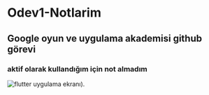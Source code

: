 # Odev1-Notlarim
## Google oyun ve uygulama akademisi github görevi
### **aktif olarak kullandığım için not almadım**


![flutter uygulama ekranı](https://lh3.googleusercontent.com/pw/AMWts8CAuwB7BDBA7vd8sWRgL07ECowleRd6T-W7DCgl8bI_GBNCsrSQaSeKuMXbPHJ0PQRadAAAsQjxx2RRk26GP6DSmgaDGnTLYlf9n8rAItZKAc3lxuo2DINNzNGz0gba70Xbm643q-n95kz0EZc9u8W6=w423-h889-no?authuser=0)).

